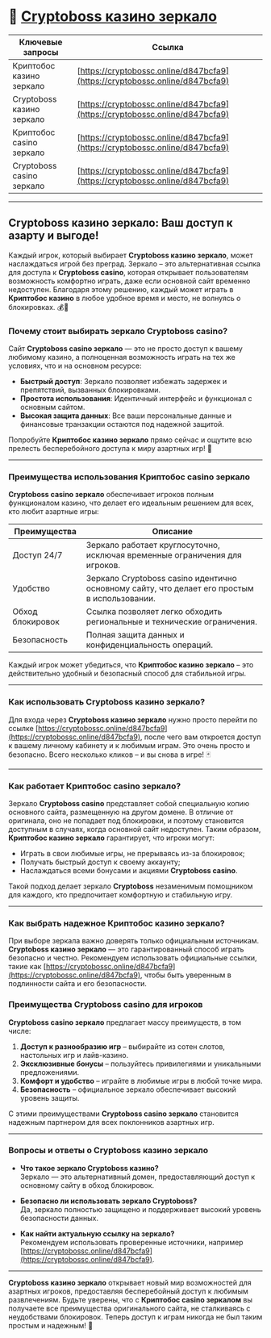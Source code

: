 # 🔗 [Cryptoboss казино зеркало](https://cryptobossc.online/d847bcfa9)

| Ключевые запросы   | Ссылка                                                                                       |
|--------------------|----------------------------------------------------------------------------------------------|
| Криптобос казино зеркало | [https://cryptobossc.online/d847bcfa9](https://cryptobossc.online/d847bcfa9) |
| Cryptoboss казино зеркало | [https://cryptobossc.online/d847bcfa9](https://cryptobossc.online/d847bcfa9) |
| Криптобос casino зеркало | [https://cryptobossc.online/d847bcfa9](https://cryptobossc.online/d847bcfa9) |
| Cryptoboss casino зеркало | [https://cryptobossc.online/d847bcfa9](https://cryptobossc.online/d847bcfa9) |

---

## Cryptoboss казино зеркало: Ваш доступ к азарту и выгоде!

Каждый игрок, который выбирает **Cryptoboss казино зеркало**, может наслаждаться игрой без преград. Зеркало – это альтернативная ссылка для доступа к **Cryptoboss casino**, которая открывает пользователям возможность комфортно играть, даже если основной сайт временно недоступен. Благодаря этому решению, каждый может играть в **Криптобос казино** в любое удобное время и место, не волнуясь о блокировках. 💰🎲

### Почему стоит выбирать зеркало Cryptoboss casino?

Сайт **Cryptoboss casino зеркало** — это не просто доступ к вашему любимому казино, а полноценная возможность играть на тех же условиях, что и на основном ресурсе:

- **Быстрый доступ**: Зеркало позволяет избежать задержек и препятствий, вызванных блокировками.
- **Простота использования**: Идентичный интерфейс и функционал с основным сайтом.
- **Высокая защита данных**: Все ваши персональные данные и финансовые транзакции остаются под надежной защитой.

Попробуйте **Криптобос казино зеркало** прямо сейчас и ощутите всю прелесть бесперебойного доступа к миру азартных игр! 🎰

---

### Преимущества использования Криптобос casino зеркало

**Cryptoboss casino зеркало** обеспечивает игроков полным функционалом казино, что делает его идеальным решением для всех, кто любит азартные игры:

| Преимущества         | Описание                                                                                  |
|----------------------|-------------------------------------------------------------------------------------------|
| Доступ 24/7          | Зеркало работает круглосуточно, исключая временные ограничения для игроков.              |
| Удобство             | Зеркало Cryptoboss casino идентично основному сайту, что делает его простым в использовании. |
| Обход блокировок     | Ссылка позволяет легко обходить региональные и технические ограничения.                 |
| Безопасность         | Полная защита данных и конфиденциальность операций.                                        |

Каждый игрок может убедиться, что **Криптобос казино зеркало** – это действительно удобный и безопасный способ для стабильной игры.

---

### Как использовать Cryptoboss казино зеркало?

Для входа через **Cryptoboss казино зеркало** нужно просто перейти по ссылке [https://cryptobossc.online/d847bcfa9](https://cryptobossc.online/d847bcfa9), после чего вам откроется доступ к вашему личному кабинету и к любимым играм. Это очень просто и безопасно. Всего несколько кликов – и вы снова в игре! 🃏

---

### Как работает Криптобос casino зеркало?

Зеркало **Cryptoboss casino** представляет собой специальную копию основного сайта, размещенную на другом домене. В отличие от оригинала, оно не попадает под блокировки, и поэтому становится доступным в случаях, когда основной сайт недоступен. Таким образом, **Криптобос казино зеркало** гарантирует, что игроки могут:

- Играть в свои любимые игры, не прерываясь из-за блокировок;
- Получать быстрый доступ к своему аккаунту;
- Наслаждаться всеми бонусами и акциями **Cryptoboss casino**.

Такой подход делает зеркало **Cryptoboss** незаменимым помощником для каждого, кто предпочитает комфортную и стабильную игру.

---

### Как выбрать надежное Криптобос казино зеркало?

При выборе зеркала важно доверять только официальным источникам. **Cryptoboss казино зеркало** — это гарантированный способ играть безопасно и честно. Рекомендуем использовать официальные ссылки, такие как [https://cryptobossc.online/d847bcfa9](https://cryptobossc.online/d847bcfa9), чтобы быть уверенным в подлинности сайта и его безопасности.

### Преимущества Cryptoboss casino для игроков

**Cryptoboss casino зеркало** предлагает массу преимуществ, в том числе:

1. **Доступ к разнообразию игр** – выбирайте из сотен слотов, настольных игр и лайв-казино.
2. **Эксклюзивные бонусы** – пользуйтесь привилегиями и уникальными предложениями.
3. **Комфорт и удобство** – играйте в любимые игры в любой точке мира.
4. **Безопасность** – официальное зеркало обеспечивает высокий уровень защиты.

С этими преимуществами **Cryptoboss casino зеркало** становится надежным партнером для всех поклонников азартных игр.

---

### Вопросы и ответы о Cryptoboss казино зеркало

- **Что такое зеркало Cryptoboss казино?**  
  Зеркало — это альтернативный домен, предоставляющий доступ к основному сайту в обход блокировок.

- **Безопасно ли использовать зеркало Cryptoboss?**  
  Да, зеркало полностью защищено и поддерживает высокий уровень безопасности данных.

- **Как найти актуальную ссылку на зеркало?**  
  Рекомендуем использовать проверенные источники, например [https://cryptobossc.online/d847bcfa9](https://cryptobossc.online/d847bcfa9).

---

**Cryptoboss казино зеркало** открывает новый мир возможностей для азартных игроков, предоставляя бесперебойный доступ к любимым развлечениям. Будьте уверены, что с **Криптобос casino зеркалом** вы получаете все преимущества оригинального сайта, не сталкиваясь с неудобствами блокировок. Теперь доступ к играм никогда не был таким простым и надежным! 🎲

